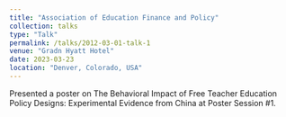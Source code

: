 ```yaml
---
title: "Association of Education Finance and Policy"
collection: talks
type: "Talk"
permalink: /talks/2012-03-01-talk-1
venue: "Gradn Hyatt Hotel"
date: 2023-03-23
location: "Denver, Colorado, USA"
---
```

Presented a poster on The Behavioral Impact of Free Teacher Education Policy Designs: Experimental Evidence from China at Poster Session #1.
